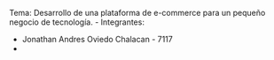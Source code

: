 Tema: Desarrollo de una plataforma de e-commerce para un pequeño negocio de tecnología. - Integrantes:
 - Jonathan Andres Oviedo Chalacan - 7117 
 - 
